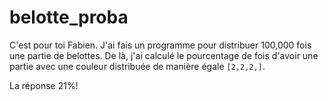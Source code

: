# belotte_proba

C'est pour toi Fabien. J'ai fais un programme pour distribuer 100,000 fois une partie de belottes. De là, j'ai calculé le pourcentage de fois d'avoir une partie avec une couleur distribuée de manière égale `[2,2,2,]`.

La réponse 21%!
